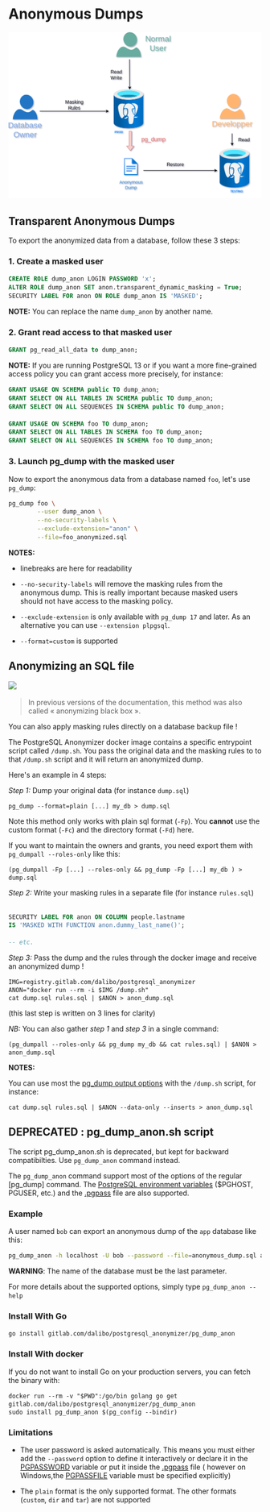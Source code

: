 Anonymous Dumps
===============================================================================


![PostgreSQL Anonymous Dumps](images/anon-Dump.drawio.png)

Transparent Anonymous Dumps
------------------------------------------------------------------------------

To export the anonymized data from a database, follow these 3 steps:

### 1. Create a masked user

```sql
CREATE ROLE dump_anon LOGIN PASSWORD 'x';
ALTER ROLE dump_anon SET anon.transparent_dynamic_masking = True;
SECURITY LABEL FOR anon ON ROLE dump_anon IS 'MASKED';
```

__NOTE:__ You can replace the name `dump_anon` by another name.


### 2. Grant read access to that masked user

```sql
GRANT pg_read_all_data to dump_anon;
```

__NOTE:__ If you are running PostgreSQL 13 or if you want a more fine-grained
access policy you can grant access more precisely, for instance:


```sql
GRANT USAGE ON SCHEMA public TO dump_anon;
GRANT SELECT ON ALL TABLES IN SCHEMA public TO dump_anon;
GRANT SELECT ON ALL SEQUENCES IN SCHEMA public TO dump_anon;

GRANT USAGE ON SCHEMA foo TO dump_anon;
GRANT SELECT ON ALL TABLES IN SCHEMA foo TO dump_anon;
GRANT SELECT ON ALL SEQUENCES IN SCHEMA foo TO dump_anon;
```


### 3. Launch pg_dump with the masked user

Now to export the anonymous data from a database named `foo`, let's use
`pg_dump`:

```bash
pg_dump foo \
        --user dump_anon \
        --no-security-labels \
        --exclude-extension="anon" \
        --file=foo_anonymized.sql
```

__NOTES:__

* linebreaks are here for readability

* `--no-security-labels` will remove the masking rules from the anonymous dump.
  This is really important because masked users should not have access to the
  masking policy.

* `--exclude-extension` is only available with `pg_dump 17` and later.
  As an alternative you can use `--extension plpgsql`.

* `--format=custom` is supported


Anonymizing an SQL file
-----------------------------------------------------------------------------

![](images/anon-Files.drawio.png)

[Install with docker]: INSTALL.md#install-with-docker

> In previous versions of the documentation, this method was also called
> « anonymizing black box ».

You can also apply masking rules directly on a database backup file !

The PostgreSQL Anonymizer docker image contains a specific entrypoint script
called `/dump.sh`. You pass the original data and the masking rules to
to that `/dump.sh` script and it will return an anonymized dump.

Here's an example in 4 steps:

_Step 1:_  Dump your original data (for instance `dump.sql`)

```console
pg_dump --format=plain [...] my_db > dump.sql
```

Note this method only works with plain sql format (`-Fp`). You **cannot**
use the custom format (`-Fc`) and the directory format (`-Fd`) here.

If you want to maintain the owners and grants, you need export them with
`pg_dumpall --roles-only` like this:

```console
(pg_dumpall -Fp [...] --roles-only && pg_dump -Fp [...] my_db ) > dump.sql
```

_Step 2:_  Write your masking rules in a separate file (for instance `rules.sql`)

```sql

SECURITY LABEL FOR anon ON COLUMN people.lastname
IS 'MASKED WITH FUNCTION anon.dummy_last_name()';

-- etc.
```

_Step 3:_  Pass the dump and the rules through the docker image and receive an
anonymized dump !

```console
IMG=registry.gitlab.com/dalibo/postgresql_anonymizer
ANON="docker run --rm -i $IMG /dump.sh"
cat dump.sql rules.sql | $ANON > anon_dump.sql
```

(this last step is written on 3 lines for clarity)

_NB:_ You can also gather _step 1_ and _step 3_ in a single command:

```console
(pg_dumpall --roles-only && pg_dump my_db && cat rules.sql) | $ANON > anon_dump.sql
```

__NOTES:__

You can use most the [pg_dump output options] with the `/dump.sh` script,
for instance:

```console
cat dump.sql rules.sql | $ANON --data-only --inserts > anon_dump.sql
```



[pg_dump output options]: https://www.postgresql.org/docs/current/app-pgdump.html#PG-DUMP-OPTIONS


DEPRECATED : pg_dump_anon.sh script
------------------------------------------------------------------------------

The script pg_dump_anon.sh is deprecated, but kept for backward compatibilties. Use `pg_dump_anon` command instead.

The `pg_dump_anon` command support most of the options of the regular [pg_dump]
command. The [PostgreSQL environment variables] ($PGHOST, PGUSER, etc.) and
the [.pgpass] file are also supported.

[PostgreSQL environment variables]: https://www.postgresql.org/docs/current/libpq-envars.html
[.pgpass]: https://www.postgresql.org/docs/current/libpq-pgpass.html


### Example

A user named `bob` can export an anonymous dump of the `app` database like
this:

```bash
pg_dump_anon -h localhost -U bob --password --file=anonymous_dump.sql app
```

**WARNING**: The name of the database must be the last parameter.

For more details about the supported options, simply type `pg_dump_anon --help`


### Install With Go

```console
go install gitlab.com/dalibo/postgresql_anonymizer/pg_dump_anon
```

### Install With docker

If you do not want to install Go on your production servers, you can fetch the
binary with:

```console
docker run --rm -v "$PWD":/go/bin golang go get gitlab.com/dalibo/postgresql_anonymizer/pg_dump_anon
sudo install pg_dump_anon $(pg_config --bindir)
```



### Limitations

* The user password is asked automatically. This means you must either add
  the `--password` option to define it interactively or declare it in the
  [PGPASSWORD] variable or put it inside the [.pgpass] file ( however on
  Windows,the [PGPASSFILE] variable must be specified explicitly)

* The `plain` format is the only supported format. The other formats (`custom`,
  `dir` and `tar`) are not supported


[PGPASSWORD]: https://www.postgresql.org/docs/current/libpq-envars.html
[PGPASSFILE]: https://www.postgresql.org/docs/current/libpq-envars.html
